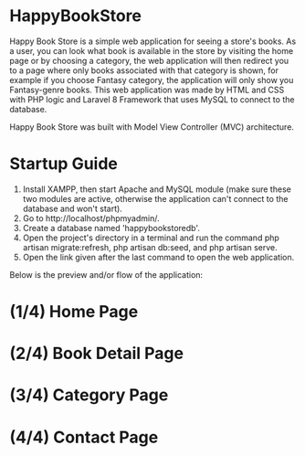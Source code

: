 # HappyBookStore

Happy Book Store is a simple web application for seeing a store's books. As a user, you can look what book is available in the store by visiting the home page or by choosing a category, the web application will then redirect you to a page where only books associated with that category is shown, for example if you choose Fantasy category, the application will only show you Fantasy-genre books. This web application was made by HTML and CSS with PHP logic and Laravel 8 Framework that uses MySQL to connect to the database. 

Happy Book Store was built with Model View Controller (MVC) architecture.

# Startup Guide
1. Install XAMPP, then start Apache and MySQL module (make sure these two modules are active, otherwise the application can't connect to the database and won't start).
2. Go to http://localhost/phpmyadmin/.
3. Create a database named 'happybookstoredb'.
4. Open the project's directory in a terminal and run the command php artisan migrate:refresh, php artisan db:seed, and php artisan serve.
5. Open the link given after the last command to open the web application.

Below is the preview and/or flow of the application:
# (1/4) Home Page

# (2/4) Book Detail Page

# (3/4) Category Page

# (4/4) Contact Page
